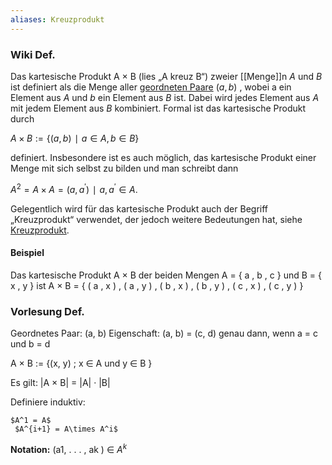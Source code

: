 ```yaml
---
aliases: Kreuzprodukt
---
```


### Wiki Def.
Das kartesische Produkt A × B (lies „A kreuz B“) zweier [[Menge]]n $A$ und $B$ ist definiert als die Menge aller [geordneten Paare](https://de.wikipedia.org/wiki/Geordnetes_Paar "Geordnetes Paar") $( a , b )$ , wobei a ein Element aus $A$ und $b$ ein Element aus $B$ ist. Dabei wird jedes Element aus $A$ mit jedem Element aus $B$ kombiniert. Formal ist das kartesische Produkt durch

$A × B := \{ ( a , b ) ∣ a ∈ A , b ∈ B \}$ 

definiert. Insbesondere ist es auch möglich, das kartesische Produkt einer Menge mit sich selbst zu bilden und man schreibt dann

$A^2 = A × A = { ( a , a^′ ) ∣ a , a^′ ∈ A }.$

Gelegentlich wird für das kartesische Produkt auch der Begriff „Kreuzprodukt“ verwendet, der jedoch weitere Bedeutungen hat, siehe [Kreuzprodukt](https://de.wikipedia.org/wiki/Kreuzprodukt "Kreuzprodukt").

#### Beispiel

Das kartesische Produkt A × B der beiden Mengen A = { a , b , c } und B = { x , y } ist
A × B = { ( a , x ) , ( a , y ) , ( b , x ) , ( b , y ) , ( c , x ) , ( c , y ) }

### Vorlesung Def.
Geordnetes Paar: (a, b) Eigenschaft: (a, b) = (c, d) genau dann, wenn a = c und b = d 
 
A × B := {(x, y) ; x ∈ A und y ∈ B } 

Es gilt: |A × B| = |A| · |B| 

Definiere induktiv:

	$A^1 = A$
	 $A^{i+1} = A\times A^i$ 

**Notation:** (a1, . . . , ak ) ∈ $A^k$ 